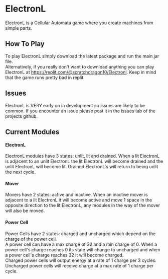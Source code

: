 # ElectronL
ElectronL is a Cellular Automata game where you create machines from simple parts.
## How To Play
To play ElectronL simply download the latest package and run the main.jar file.<br> Alternatively, if you really don't want to download anything you can play ElectronL at https://replit.com/@scratchdragon10/Electronl. Keep in mind that the game runs pretty bad in replit.
## Issues
ElectronL is VERY early on in development so issues are likely to be common. If you encounter an issue please post it in the issues tab of the projects github.
## Current Modules
#### ElectronL
ElectronL modules have 3 states: unlit, lit and drained. When a lit ElectronL is adjacent to an unlit ElectronL the lit ElectronL will become drained and the unlit ElectronL will become lit.
Drained ElectronL's will return to being unlit the next cycle.
#### Mover
Movers have 2 states: active and inactive. When an inactive mover is adjacent to a lit ElectronL it will become active and move 1 space in the opposite direction to the lit ElectronL,
any modules in the way of the mover will also be moved.
#### Power Cell
Power Cells have 2 states: charged and uncharged which depend on the charge of the power cell.<br> A power cell can have a max charge of 32 and a min charge of 0. When a power cell's charge reaches 0 its state will change to uncharged and when a power cell's charge reaches 32 it will become charged.<br>Charged power cells will output energy at a rate of 1 charge per 3 cycles. Uncharged power cells will receive charge at a max rate of 1 charge per cycle.
